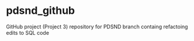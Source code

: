 # pdsnd_github
GitHub project (Project 3) repository for PDSND
branch containg refactoing edits to SQL code 
